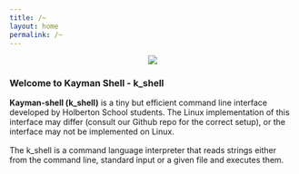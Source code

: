 ```yaml
---
title: /~
layout: home
permalink: /~
---
```

<p align="center"> <img src = "https://hotemoji.com/images/emoji/8/1xbdigiqloc38.png" /></p>
<h1 style="font-size: 16px">Welcome to Kayman Shell - k_shell</h1>

<div style="margin-top: 16px"><b>Kayman-shell (k_shell)</b> is a tiny but efficient command line interface developed by Holberton School students. The Linux implementation of this interface may differ (consult our Github repo for the correct setup), or the interface may not be implemented on Linux.</div>

<p style="margin-top: 16px">The k_shell is a command language interpreter that reads strings either from the command line, standard input or a given file and executes them.</p>
